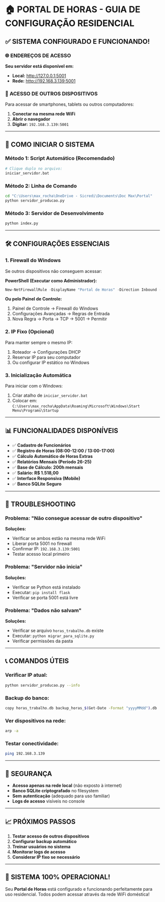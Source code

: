 # 🏠 PORTAL DE HORAS - GUIA DE CONFIGURAÇÃO RESIDENCIAL

## ✅ SISTEMA CONFIGURADO E FUNCIONANDO!

### 🌐 **ENDEREÇOS DE ACESSO**

**Seu servidor está disponível em:**
- **Local:** http://127.0.0.1:5001
- **Rede:** http://192.168.3.139:5001

### 📱 **ACESSO DE OUTROS DISPOSITIVOS**

Para acessar de smartphones, tablets ou outros computadores:

1. **Conectar na mesma rede WiFi**
2. **Abrir o navegador**
3. **Digitar:** `192.168.3.139:5001`

---

## 🚀 COMO INICIAR O SISTEMA

### Método 1: Script Automático (Recomendado)
```bash
# Clique duplo no arquivo:
iniciar_servidor.bat
```

### Método 2: Linha de Comando
```bash
cd "C:\Users\max_rocha\OneDrive - Sicredi\Documents\Doc Max\Portal"
python servidor_producao.py
```

### Método 3: Servidor de Desenvolvimento
```bash
python index.py
```

---

## 🛠️ CONFIGURAÇÕES ESSENCIAIS

### 1. **Firewall do Windows**
Se outros dispositivos não conseguem acessar:

**PowerShell (Executar como Administrador):**
```powershell
New-NetFirewallRule -DisplayName "Portal de Horas" -Direction Inbound -Protocol TCP -LocalPort 5001 -Action Allow
```

**Ou pelo Painel de Controle:**
1. Painel de Controle → Firewall do Windows
2. Configurações Avançadas → Regras de Entrada
3. Nova Regra → Porta → TCP → 5001 → Permitir

### 2. **IP Fixo (Opcional)**
Para manter sempre o mesmo IP:
1. Roteador → Configurações DHCP
2. Reservar IP para seu computador
3. Ou configurar IP estático no Windows

### 3. **Inicialização Automática**
Para iniciar com o Windows:
1. Criar atalho de `iniciar_servidor.bat`
2. Colocar em: `C:\Users\max_rocha\AppData\Roaming\Microsoft\Windows\Start Menu\Programs\Startup`

---

## 📊 FUNCIONALIDADES DISPONÍVEIS

- ✅ **Cadastro de Funcionários**
- ✅ **Registro de Horas (08:00-12:00 / 13:00-17:00)**
- ✅ **Cálculo Automático de Horas Extras**
- ✅ **Relatórios Mensais (Período 26-25)**
- ✅ **Base de Cálculo: 200h mensais**
- ✅ **Salário: R$ 1.518,00**
- ✅ **Interface Responsiva (Mobile)**
- ✅ **Banco SQLite Seguro**

---

## 🔧 TROUBLESHOOTING

### Problema: "Não consegue acessar de outro dispositivo"
**Soluções:**
- Verificar se ambos estão na mesma rede WiFi
- Liberar porta 5001 no firewall
- Confirmar IP: `192.168.3.139:5001`
- Testar acesso local primeiro

### Problema: "Servidor não inicia"
**Soluções:**
- Verificar se Python está instalado
- Executar: `pip install flask`
- Verificar se porta 5001 está livre

### Problema: "Dados não salvam"
**Soluções:**
- Verificar se arquivo `horas_trabalho.db` existe
- Executar: `python migrar_para_sqlite.py`
- Verificar permissões da pasta

---

## 📞 COMANDOS ÚTEIS

### Verificar IP atual:
```bash
python servidor_producao.py --info
```

### Backup do banco:
```bash
copy horas_trabalho.db backup_horas_$(Get-Date -Format "yyyyMMdd").db
```

### Ver dispositivos na rede:
```bash
arp -a
```

### Testar conectividade:
```bash
ping 192.168.3.139
```

---

## 🔐 SEGURANÇA

- **Acesso apenas na rede local** (não exposto à internet)
- **Banco SQLite criptografado** no filesystem
- **Sem autenticação** (adequado para uso familiar)
- **Logs de acesso** visíveis no console

---

## 📈 PRÓXIMOS PASSOS

1. **Testar acesso de outros dispositivos**
2. **Configurar backup automático**
3. **Treinar usuários no sistema**
4. **Monitorar logs de acesso**
5. **Considerar IP fixo se necessário**

---

## 🎯 SISTEMA 100% OPERACIONAL!

Seu **Portal de Horas** está configurado e funcionando perfeitamente para uso residencial. Todos podem acessar através da rede WiFi doméstica!
